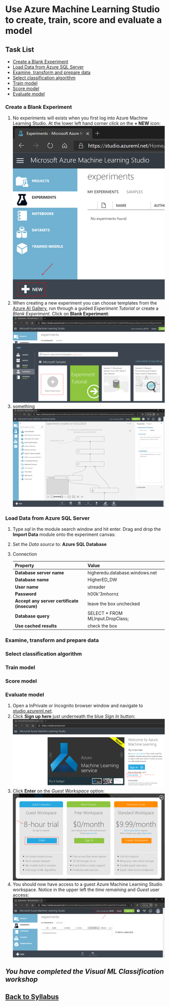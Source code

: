 
# Use Azure Machine Learning Studio to create, train, score and evaluate a model

## Task List

- [Create a Blank Experiment](#Create-a-Blank-Experiment)
- [Load Data from Azure SQL Server](#Load-Data-from-Azure-SQL-Server)
- [Examine, transform and prepare data](#Examine,-transform-and-prepare-data)
- [Select classification algorithm](#Select-classification-algorithm)
- [Train model](#Train-model)
- [Score model](#Score-model)
- [Evaluate model](#Evaluate-model)

### Create a Blank Experiment

1. No experiments will exists when you first log into Azure Machine Learning Studio.  At the lower left hand corner click on the **+ NEW** icon:
![Create Blank Experiment](media/image004.png)
1. When creating a new experiment you can choose templates from the [Azure AI Gallery](https://gallery.azure.ai/), run through a guided *Experiment Tutorial* or create a *Blank Experiment*.  Click on **Blank Experiment**:
![Create Blank Experiment](media/image005.png)
1. something
![Create Blank Experiment](media/image006.png)

### Load Data from Azure SQL Server

1. Type *sql* in the module search window and hit enter.  Drag and drop the **Import Data** module onto the experiment canvas:
1. Set the *Data source* to: **Azure SQL Database**
1. Connection

    | Property | Value  |
    |------|------|
    |**Database server name**  | higheredu.database.windows.net|
    |**Database name**  | HigherED_DW|
    |**User name**  | utreader|
    |**Password**  | h00k'3mhornz|
    |**Accept any server certificate (insecure)**  | leave the box unchecked|
    |**Database query**  | SELECT * FROM MLInput.DropClass;|
    |**Use cached results**  | check the box|

### Examine, transform and prepare data

### Select classification algorithm

### Train model

### Score model

### Evaluate model

1. Open a InPrivate or Incognito browser window and navigate to [studio.azureml.net](https://studio.azureml.net/).
1. Click **Sign up here** just underneath the blue *Sign In* button:
![Create Machine Learning Workspace](media/image001.png)
1. Click **Enter** on the *Guest Workspace* option:
![Create Machine Learning Workspace](media/image002.png)
1. You should now have access to a guest Azure Machine Learning Studio workspace.  Notice in the upper left the *time remaining* and *Guest* user access:
![Create Machine Learning Workspace](media/image003.png)

## *You have completed the Visual ML Classification workshop*

## [Back to Syllabus](readme.md)
